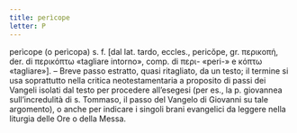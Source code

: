 ```yaml
---
title: perìcope
letter: P
---
```

perìcope (o perìcopa) s. f. [dal lat. tardo, eccles., pericŏpe, gr. περικοπή, der. di περικόπτω «tagliare intorno», comp. di περι- «peri-» e κόπτω «tagliare»]. – Breve passo estratto, quasi ritagliato, da un testo; il termine si usa soprattutto nella critica neotestamentaria a proposito di passi dei Vangeli isolati dal testo per procedere all’esegesi (per es., la p. giovannea sull’incredulità di s. Tommaso, il passo del Vangelo di Giovanni su tale argomento), o anche per indicare i singoli brani evangelici da leggere nella liturgia delle Ore o della Messa.